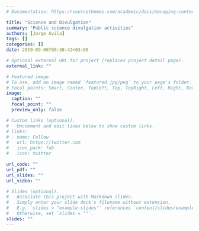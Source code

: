 ```yaml
---
# Documentation: https://sourcethemes.com/academic/docs/managing-content/

title: "Science and Divulgation"
summary: "Public science divulgation activities"
authors: [Jorge Ávila]
tags: []
categories: []
date: 2019-09-06T08:38:42+03:00

# Optional external URL for project (replaces project detail page).
external_link: ""

# Featured image
# To use, add an image named `featured.jpg/png` to your page's folder.
# Focal points: Smart, Center, TopLeft, Top, TopRight, Left, Right, BottomLeft, Bottom, BottomRight.
image:
  caption: ""
  focal_point: ""
  preview_only: false

# Custom links (optional).
#   Uncomment and edit lines below to show custom links.
# links:
# - name: Follow
#   url: https://twitter.com
#   icon_pack: fab
#   icon: twitter

url_code: ""
url_pdf: ""
url_slides: ""
url_video: ""

# Slides (optional).
#   Associate this project with Markdown slides.
#   Simply enter your slide deck's filename without extension.
#   E.g. `slides = "example-slides"` references `content/slides/example-slides.md`.
#   Otherwise, set `slides = ""`.
slides: ""
---
```

[//]: # (Expociencia is the open day in the Parc Científic of the Universitat de Valencia, It is celebrated each day on May. During this day scientistics from the institute prepare mre than 100 different activities. We show our instalactions and the work and research that we develope throught experiments and performances, talks and tours to be enjoy by youngh students, families and everyone.I have been participating in this activities since I joined the universitat de Valencia in 2015. I need to add a few posters from activities that I have developed and participated.Sorry the information could be in spanish)
